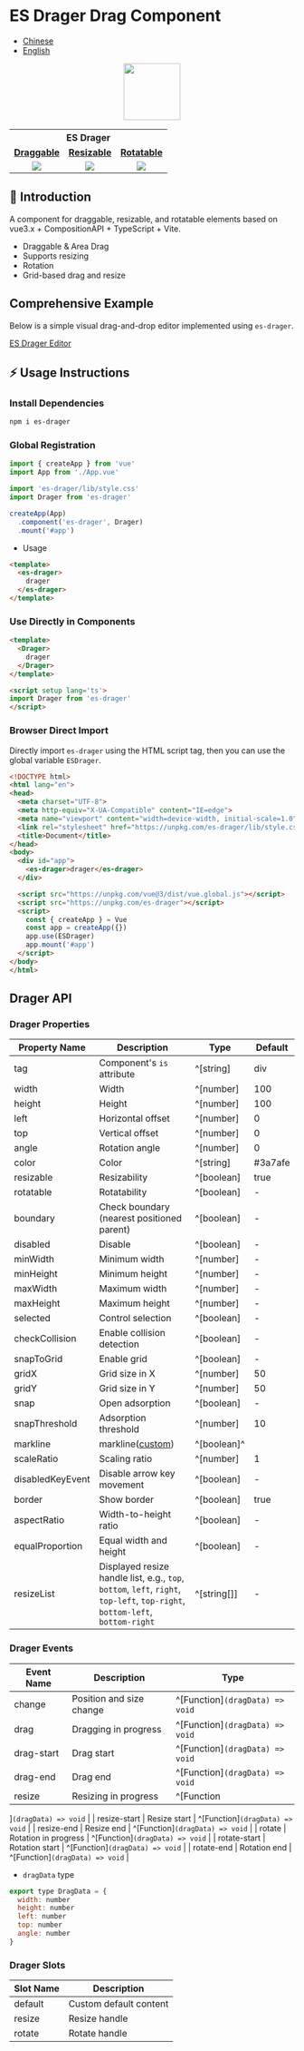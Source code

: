 # ES Drager Drag Component

- [Chinese](https://github.com/vangleer/es-drager)
- [English](https://github.com/vangleer/es-drager/blob/main/README.en.md)

<p align="middle" ><img width="100" src="https://vangleer.github.io/es-drager/logo/logo.png"/></p>

<table width="100%" align="center">
<tr>
<th colspan="4">ES Drager</th>
</tr>
<tr>
<td align="center"><a href="https://vangleer.github.io/es-drager"><strong>Draggable</strong></a></td>
<td align="center"><a href="https://vangleer.github.io/es-drager"><strong>Resizable</strong></a></td>
<td align="center"><a href="https://vangleer.github.io/es-drager"><strong>Rotatable</strong></a></td>
</tr>
<tr>
<td align="center">
<img src="https://vangleer.github.io/es-drager/static/draggable.gif" />
</td>
<td align="center">
<img src="https://vangleer.github.io/es-drager/static/resizable.gif" />
</td>
<td align="center">
<img src="https://vangleer.github.io/es-drager/static/rotatable.gif" />
</td>
</tr>
</table>

## 🌈 Introduction

A component for draggable, resizable, and rotatable elements based on vue3.x + CompositionAPI + TypeScript + Vite.

- Draggable & Area Drag
- Supports resizing
- Rotation
- Grid-based drag and resize

## Comprehensive Example

Below is a simple visual drag-and-drop editor implemented using `es-drager`.

[ES Drager Editor](https://vangleer.github.io/es-drager/#/editor)

## ⚡ Usage Instructions

### Install Dependencies

```bash
npm i es-drager
```

### Global Registration

```typescript
import { createApp } from 'vue'
import App from './App.vue'

import 'es-drager/lib/style.css'
import Drager from 'es-drager'

createApp(App)
  .component('es-drager', Drager)
  .mount('#app')
```

- Usage

```html
<template>
  <es-drager>
    drager
  </es-drager>
</template>

```

### Use Directly in Components

```html
<template>
  <Drager>
    drager
  </Drager>
</template>

<script setup lang='ts'>
import Drager from 'es-drager'
</script>

```

### Browser Direct Import

Directly import `es-drager` using the HTML script tag, then you can use the global variable `ESDrager`.

```html
<!DOCTYPE html>
<html lang="en">
<head>
  <meta charset="UTF-8">
  <meta http-equiv="X-UA-Compatible" content="IE=edge">
  <meta name="viewport" content="width=device-width, initial-scale=1.0">
  <link rel="stylesheet" href="https://unpkg.com/es-drager/lib/style.css">
  <title>Document</title>
</head>
<body>
  <div id="app">
    <es-drager>drager</es-drager>
  </div>

  <script src="https://unpkg.com/vue@3/dist/vue.global.js"></script>
  <script src="https://unpkg.com/es-drager"></script>
  <script>
    const { createApp } = Vue
    const app = createApp({})
    app.use(ESDrager)
    app.mount('#app')
  </script>
</body>
</html>

```

## Drager API

### Drager Properties

| Property Name         | Description               | Type                 | Default |
| --------------------- | ------------------------- | -------------------- | ------- |
| tag                   | Component's `is` attribute | ^[string]            | div     |
| width                 | Width                     | ^[number]            | 100     |
| height                | Height                    | ^[number]            | 100     |
| left                  | Horizontal offset         | ^[number]            | 0       |
| top                   | Vertical offset           | ^[number]            | 0       |
| angle                 | Rotation angle            | ^[number]            | 0       |
| color                 | Color                     | ^[string]            | #3a7afe |
| resizable             | Resizability              | ^[boolean]           | true    |
| rotatable            | Rotatability             | ^[boolean]           | -       |
| boundary              | Check boundary (nearest positioned parent) | ^[boolean] | -     |
| disabled              | Disable                   | ^[boolean]           | -       |
| minWidth              | Minimum width             | ^[number]            | -       |
| minHeight             | Minimum height            | ^[number]            | -       |
| maxWidth              | Maximum width             | ^[number]            | -       |
| maxHeight             | Maximum height            | ^[number]            | -       |
| selected              | Control selection         | ^[boolean]           | -       |
| checkCollision        | Enable collision detection | ^[boolean]          | -       |
| snapToGrid            | Enable grid               | ^[boolean]           | -       |
| gridX                 | Grid size in X            | ^[number]            | 50      |
| gridY                 | Grid size in Y            | ^[number]            | 50      |
| snap | Open adsorption     | ^[boolean]        | -     |
| snapThreshold | Adsorption threshold     | ^[number]        | 10     |
| markline | markline([custom](https://vangleer.github.io/es-drager/#/markline))     | ^[boolean]^
| scaleRatio            | Scaling ratio             | ^[number]            | 1       |
| disabledKeyEvent      | Disable arrow key movement | ^[boolean]         | -       |
| border                | Show border               | ^[boolean]           | true    |
| aspectRatio           | Width-to-height ratio     | ^[boolean]           | -       |
| equalProportion       | Equal width and height    | ^[boolean]           | -       |
| resizeList            | Displayed resize handle list, e.g., `top`, `bottom`, `left`, `right`, `top-left`, `top-right`, `bottom-left`, `bottom-right` | ^[string[]] | - |

### Drager Events

| Event Name       | Description             | Type                                  |
| ---------------- | ----------------------- | ------------------------------------- |
| change           | Position and size change | ^[Function]`(dragData) => void`      |
| drag             | Dragging in progress    | ^[Function]`(dragData) => void`      |
| drag-start       | Drag start              | ^[Function]`(dragData) => void`      |
| drag-end         | Drag end                | ^[Function]`(dragData) => void`      |
| resize           | Resizing in progress    | ^[Function

]`(dragData) => void`      |
| resize-start     | Resize start            | ^[Function]`(dragData) => void`      |
| resize-end       | Resize end              | ^[Function]`(dragData) => void`      |
| rotate           | Rotation in progress    | ^[Function]`(dragData) => void`      |
| rotate-start     | Rotation start          | ^[Function]`(dragData) => void`      |
| rotate-end       | Rotation end            | ^[Function]`(dragData) => void`      |

- `dragData` type

```javascript
export type DragData = {
  width: number
  height: number
  left: number
  top: number
  angle: number
}
```


### Drager Slots

| Slot Name | Description              |
| --------- | ------------------------ |
| default   | Custom default content   |
| resize    | Resize handle            |
| rotate    | Rotate handle            |
